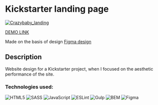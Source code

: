 # Kickstarter landing page

[![Crazybaby_landing](/src/images/Crazybaby_landing-preview.png)](https://danielpopek94.github.io/Crazybaby_landing/)

[DEMO LINK](https://danielpopek94.github.io/Crazybaby_landing/)

Made on the basis of design [Figma design](https://www.figma.com/file/Ujp7bCFuvuJlkn8TSbQPSZ/%E2%84%9611-(kickstarter)?node-id=19655%3A33)


## Description
Website design for a Kickstarter project, when I focused on the aesthetic performance of the site.

### Technologies used:
![HTML5](https://img.shields.io/badge/html5-%23E34F26.svg?style=flat-square&logo=html5&logoColor=white)
![SASS](https://img.shields.io/badge/SASS-hotpink.svg?style=flat-square&logo=SASS&logoColor=white)
![JavaScript](https://img.shields.io/badge/javascript-%23323330.svg?style=flat-square&logo=javascript&logoColor=%23F7DF1E)
![ESLint](https://img.shields.io/badge/ESLint-4B3263?style=flat-square&logo=eslint&logoColor=white)
![Gulp](https://img.shields.io/badge/GULP-%23CF4647.svg?style=flat-square&logo=gulp&logoColor=white)
![BEM](https://img.shields.io/static/v1?style=flat-square&message=BEM&color=000000&logo=BEM&logoColor=FFFFFF&label=)
![Figma](https://img.shields.io/static/v1?style=flat-square&message=Figma&color=F24E1E&logo=Figma&logoColor=FFFFFF&label=)

